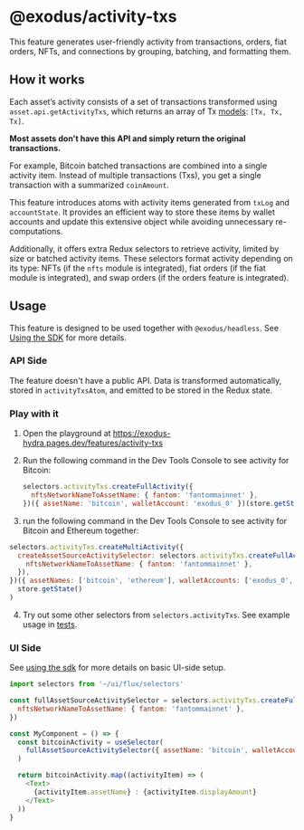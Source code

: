 # @exodus/activity-txs

This feature generates user-friendly activity from transactions, orders, fiat orders, NFTs, and connections by grouping, batching, and formatting them.

## How it works

Each asset’s activity consists of a set of transactions transformed using `asset.api.getActivityTxs`, which returns an array of Tx [models](https://github.com/ExodusMovement/exodus-core/blob/cdff25bb962b2301613588c615c5ac09b05f260a/packages/models/src/tx/index.js#L10): `[Tx, Tx, Tx]`.

**Most assets don't have this API and simply return the original transactions.**

For example, Bitcoin batched transactions are combined into a single activity item. Instead of multiple transactions (Txs), you get a single transaction with a summarized `coinAmount`.

This feature introduces atoms with activity items generated from `txLog` and `accountState`. It provides an efficient way to store these items by wallet accounts and update this extensive object while avoiding unnecessary re-computations.

Additionally, it offers extra Redux selectors to retrieve activity, limited by size or batched activity items. These selectors format activity depending on its type: NFTs (if the `nfts` module is integrated), fiat orders (if the fiat module is integrated), and swap orders (if the orders feature is integrated).

## Usage

This feature is designed to be used together with `@exodus/headless`. See [Using the SDK](../../docs/development/using-the-sdk.md) for more details.

### API Side

The feature doesn't have a public API. Data is transformed automatically, stored in `activityTxsAtom`, and emitted to be stored in the Redux state.

### Play with it

1. Open the playground at https://exodus-hydra.pages.dev/features/activity-txs
2. Run the following command in the Dev Tools Console to see activity for Bitcoin:

   ```js
   selectors.activityTxs.createFullActivity({
     nftsNetworkNameToAssetName: { fantom: 'fantommainnet' },
   })({ assetName: 'bitcoin', walletAccount: 'exodus_0' })(store.getState())
   ```

3. run the following command in the Dev Tools Console to see activity for Bitcoin and Ethereum together:

```js
selectors.activityTxs.createMultiActivity({
  createAssetSourceActivitySelector: selectors.activityTxs.createFullActivity({
    nftsNetworkNameToAssetName: { fantom: 'fantommainnet' },
  }),
})({ assetNames: ['bitcoin', 'ethereum'], walletAccounts: ['exodus_0', 'exodus_1'] })(
  store.getState()
)
```

4. Try out some other selectors from `selectors.activityTxs`. See example usage in [tests](./redux/__tests__/selectors/).

### UI Side

See [using the sdk](../../docs/development/using-the-sdk.md#events) for more details on basic UI-side setup.

```js
import selectors from '~/ui/flux/selectors'

const fullAssetSourceActivitySelector = selectors.activityTxs.createFullActivity({
  nftsNetworkNameToAssetName: { fantom: 'fantommainnet' },
})

const MyComponent = () => {
  const bitcoinActivity = useSelector(
    fullAssetSourceActivitySelector({ assetName: 'bitcoin', walletAccount: 'exodus_0' })
  )

  return bitcoinActivity.map((activityItem) => (
    <Text>
      {activityItem.assetName} : {activityItem.displayAmount}
    </Text>
  ))
}
```
